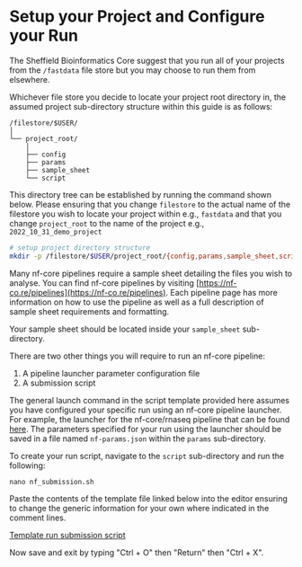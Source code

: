# Setup your Project and Configure your Run

The Sheffield Bioinformatics Core suggest that you run all of your projects from the `/fastdata` file store but you may choose to run them from elsewhere.

Whichever file store you decide to locate your project root directory in, the assumed project sub-directory structure within this guide is as follows:

```
/filestore/$USER/
│
└── project_root/
    │
    ├── config
    ├── params
    ├── sample_sheet
    └── script
```

This directory tree can be established by running the command shown below. Please ensuring that you change `filestore` to the actual name of the filestore you wish to locate your project within e.g., `fastdata` and that you change `project_root` to the name of the project e.g., `2022_10_31_demo_project`

```bash
# setup project directory structure
mkdir -p /filestore/$USER/project_root/{config,params,sample_sheet,script}
```

Many nf-core pipelines require a sample sheet detailing the files you wish to analyse. You can find nf-core pipelines by visiting [https://nf-co.re/pipelines](https://nf-co.re/pipelines). Each pipeline page has more information on how to use the pipeline as well as a full description of sample sheet requirements and formatting.

Your sample sheet should be located inside your `sample_sheet` sub-directory.

There are two other things you will require to run an nf-core pipeline:

1. A pipeline launcher parameter configuration file
2. A submission script

The general launch command in the script template provided here assumes you have configured your specific run using an nf-core pipeline launcher. For example, the launcher for the nf-core/rnaseq pipeline that can be found [here](https://nf-co.re/launch?pipeline=rnaseq). The parameters specified for your run using the launcher should be saved in a file named `nf-params.json` within the `params` sub-directory.

To create your run script, navigate to the `script` sub-directory and run the following:

```shell
nano nf_submission.sh
```

Paste the contents of the template file linked below into the editor ensuring to change the generic information for your own where indicated in the comment lines.

[Template run submission script](../templates/script/run_script_template.sh)

Now save and exit by typing "Ctrl + O" then "Return" then "Ctrl + X".
